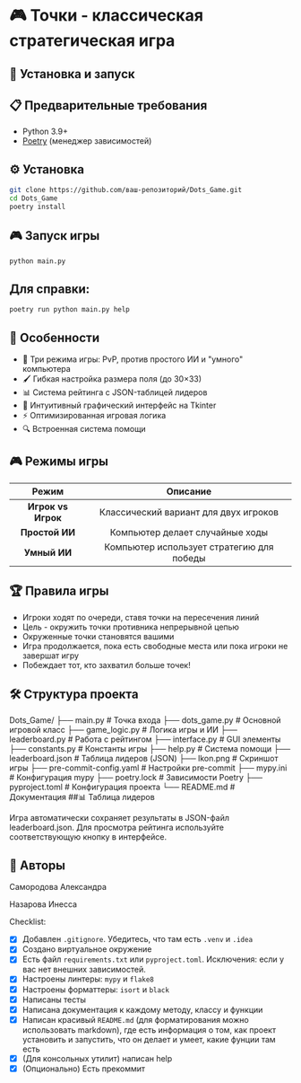 # 🎮 Точки - классическая стратегическая игра

## 🚀 Установка и запуск

## 📋 Предварительные требования
- Python 3.9+
- [Poetry](https://python-poetry.org/docs/#installation) (менеджер зависимостей)

## ⚙️ Установка
```bash
git clone https://github.com/ваш-репозиторий/Dots_Game.git
cd Dots_Game
poetry install
```

## 🎮 Запуск игры
```bash
python main.py
```

## Для справки:

```bash
poetry run python main.py help
```

## 🌟 Особенности

- 🎯 Три режима игры: PvP, против простого ИИ и "умного" компьютера
- 🖌️ Гибкая настройка размера поля (до 30×33)
- 📊 Система рейтинга с JSON-таблицей лидеров
- 🎨 Интуитивный графический интерфейс на Tkinter
- ⚡ Оптимизированная игровая логика
- 🔍 Встроенная система помощи

## 🎮 Режимы игры

| Режим       | Описание                                      |
|:------------:|:---------------------------------------------:|
| **Игрок vs Игрок** | Классический вариант для двух игроков        |
| **Простой ИИ**  | Компьютер делает случайные ходы |
| **Умный ИИ**   | Компьютер использует стратегию для победы |

## 🏆 Правила игры
- Игроки ходят по очереди, ставя точки на пересечения линий
- Цель - окружить точки противника непрерывной цепью
- Окруженные точки становятся вашими
- Игра продолжается, пока есть свободные места или пока игроки не завершат игру
- Побеждает тот, кто захватил больше точек!

## 🛠️ Структура проекта
Dots_Game/
├── main.py                 # Точка входа
├── dots_game.py            # Основной игровой класс
├── game_logic.py           # Логика игры и ИИ
├── leaderboard.py          # Работа с рейтингом
├── interface.py            # GUI элементы
├── constants.py            # Константы игры
├── help.py                 # Система помощи
├── leaderboard.json        # Таблица лидеров (JSON)
├── lkon.png                # Скриншот игры
├── pre-commit-config.yaml  # Настройки pre-commit
├── mypy.ini                # Конфигурация mypy
├── poetry.lock             # Зависимости Poetry
├── pyproject.toml          # Конфигурация проекта
└── README.md               # Документация
##📊 Таблица лидеров

Игра автоматически сохраняет результаты в JSON-файл leaderboard.json.
Для просмотра рейтинга используйте соответствующую кнопку в интерфейсе.

## 👥 Авторы
Самородова Александра

Назарова Инесса

Checklist:
- [x] Добавлен `.gitignore`. Убедитесь, что там есть `.venv` и `.idea`
- [x] Создано виртуальное окружение
- [x] Есть файл `requirements.txt` или `pyproject.toml`. Исключения: если у вас нет внешних зависимостей.
- [x] Настроены линтеры: `mypy` и `flake8`
- [x] Настроены форматтеры: `isort` и `black`
- [x] Написаны тесты
- [x] Написана документация к каждому методу, классу и функции
- [x] Написан красивый `README.md` (для форматирования можно использовать markdown), где есть информация о том, как проект установить и запустить, что он делает  и умеет, какие фунции там есть
- [x] (Для консольных утилит) написан help
- [x] (Опционально) Есть прекоммит
